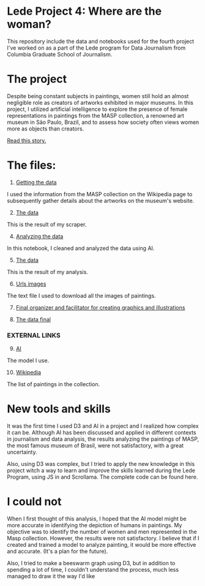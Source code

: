 # Lede Project 4: Where are the woman?

This repository include the data and notebooks used for the fourth project I've worked on as a part of the Lede program for Data Journalism from Columbia Graduate School of Journalism.

# The project

Despite being constant subjects in paintings, women still hold an almost negligible role as creators of artworks exhibited in major museums. 
In this project, I utilized artificial intelligence to explore the presence of female representations in paintings from the MASP collection, a renowned art museum in São Paulo, Brazil, and to assess how society often views women more as objects than creators.

[Read this story.](https://juditecypreste.com/portfolio-lede/project-04/)

# The files:

1. [Getting the data](https://github.com/juditecypreste/where-woman-ai/blob/main/scrapper_paintings.ipynb)

I used the information from the MASP collection on the Wikipedia page to subsequently gather details about the artworks on the museum's website.

2. [The data](https://github.com/juditecypreste/where-woman-ai/blob/main/paints_links_full.csv)

This is the result of my scraper.

4. [Analyzing the data](https://github.com/juditecypreste/zombie_songs/blob/main/tiktok_analysis.ipynb)

In this notebook, I cleaned and analyzed the data using AI.

5. [The data](https://github.com/juditecypreste/where-woman-ai/blob/main/masp_classificated.csv)

This is the result of my analysis.

6. [Urls images](https://github.com/juditecypreste/where-woman-ai/tree/main/catch_images)

The text file I used to download all the images of paintings.

7. [Final organizer and facilitator for creating graphics and illustrations](https://github.com/juditecypreste/where-woman-ai/blob/main/fancy_beeswarm_chart.ipynb)

8. [The data final](https://github.com/juditecypreste/where-woman-ai/blob/main/data_paintings.csv)

### EXTERNAL LINKS

9. [AI](https://huggingface.co/openai/clip-vit-base-patch32)

The model I use.

10. [Wikipedia](https://pt.wikipedia.org/wiki/Lista_de_pinturas_do_Museu_de_Arte_de_S%C3%A3o_Paulo)

The list of paintings in the collection.

# New tools and skills
It was the first time I used D3 and AI in a project and I realized how complex it can be. Although AI has been discussed and applied in different contexts in journalism and data analysis, the results analyzing the paintings of MASP, the most famous museum of Brasil, were not satisfactory, with a great uncertainty. 

Also, using D3 was complex, but I tried to apply the new knowledge in this project witch a way to learn and improve the skills learned during the Lede Program, using JS in and Scrollama. The complete code can be found here.

# I could not
When I first thought of this analysis, I hoped that the AI ​​model might be more accurate in identifying the depiction of humans in paintings. My objective was to identify the number of women and men represented in the Masp collection. However, the results were not satisfactory. I believe that if I created and trained a model to analyze painting, it would be more effective and accurate. (It's a plan for the future). 

Also, I tried to make a beeswarm graph using D3, but in addition to spending a lot of time, I couldn't understand the process, much less managed to draw it the way I'd like
